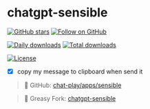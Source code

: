 # chatgpt-sensible

[![GitHub stars](https://img.shields.io/github/stars/mefengl/chat-play?style=social)](https://github.com/mefengl/chat-play)
[![Follow on GitHub](https://img.shields.io/github/followers/mefengl?label=Follow%20%40mefengl&style=social)](https://github.com/mefengl)

[![Daily downloads](https://img.shields.io/greasyfork/dd/460863)](https://greasyfork.org/zh-CN/scripts/460863-chatgpt-sensible/stats)
[![Total downloads](https://img.shields.io/greasyfork/dt/460863)](https://greasyfork.org/zh-CN/scripts/460863-chatgpt-sensible/stats)

[![License](https://img.shields.io/greasyfork/l/460863?color=&label=License)](https://opensource.org/licenses/MIT)

- [x] copy my message to clipboard when send it

> 📝 GitHub: [chat-play/apps/sensible](https://github.com/mefengl/chat-play)

> 🍴 Greasy Fork: [chatgpt-sensible](https://greasyfork.org/scripts/460863)
